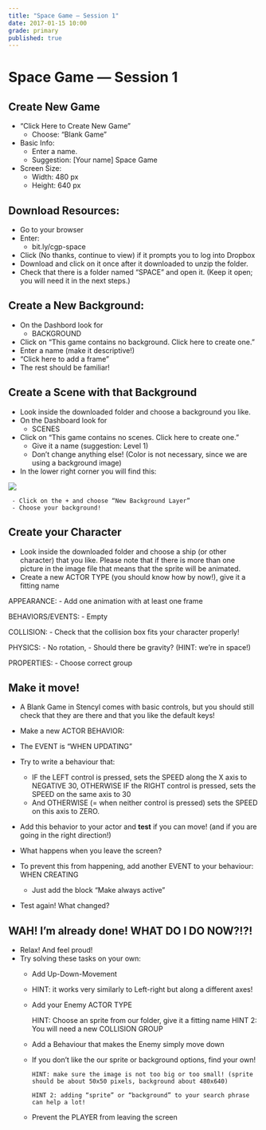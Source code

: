```yaml
---
title: "Space Game — Session 1"
date: 2017-01-15 10:00
grade: primary
published: true
---
```


# Space Game — Session 1

## Create New Game

- “Click Here to Create New Game”
  	- Choose: “Blank Game”
- Basic Info:
    - Enter a name.
    - Suggestion: [Your name] Space Game
- Screen Size:
    - Width: 480 px
    - Height: 640 px

## Download Resources:

- Go to your browser
- Enter:
    - bit.ly/cgp-space
- Click (No thanks, continue to view) if it prompts you to log into Dropbox
- Download and click on it once after it downloaded to unzip the folder.
- Check that there is a folder named “SPACE” and open it. (Keep it open; you will need it in the next steps.)

## Create a New Background:

- On the Dashbord look for
    - BACKGROUND
- Click on “This game contains no background. Click here to create one.”
- Enter a name (make it descriptive!)
- “Click here to add a frame”
- The rest should be familiar!

## Create a Scene with that Background

- Look inside the downloaded folder and choose a background you like.
- On the Dashboard look for
     - SCENES
- Click on “This game contains no scenes. Click here to create one.”
     - Give it a name (suggestion: Level 1)
     - Don’t change anything else! (Color is not necessary, since we are using a background image)
- In the lower right corner you will find this:

![](http://i.imgur.com/dMFM7wM.png)

     - Click on the + and choose “New Background Layer”
     - Choose your background!

## Create your Character

- Look inside the downloaded folder and choose a ship (or other character) that you like. Please note that if there is more than one picture in the image file that means that the sprite will be animated.
- Create a new ACTOR TYPE (you should know how by now!), give it a fitting name

APPEARANCE:
    - Add one animation with at least one frame

BEHAVIORS/EVENTS:
    - Empty

COLLISION:
    - Check that the collision box fits your character properly!

PHYSICS:
    - No rotation,
    - Should there be gravity? (HINT: we’re in space!)

PROPERTIES:
    - Choose correct group

## Make it move!

- A Blank Game in Stencyl comes with basic controls, but you should still check that they are there and that you like the default keys!
- Make a new ACTOR BEHAVIOR:

- The EVENT is “WHEN UPDATING”
- Try to write a behaviour that:
    - IF the LEFT control is pressed, sets the SPEED along the X axis to NEGATIVE 30, OTHERWISE IF the RIGHT control is pressed, sets the SPEED on the same axis to 30
    - And OTHERWISE (= when neither control is pressed) sets the SPEED on this axis to ZERO.
- Add this behavior to your actor and __test__ if you can move! (and if you are going in the right direction!)
- What happens when you leave the screen?

- To prevent this from happening, add another EVENT to your behaviour: WHEN CREATING
    - Just add the block “Make always active”
- Test again! What changed?

## WAH! I’m already done! WHAT DO I DO NOW?!?!

- Relax! And feel proud!
- Try solving these tasks on your own:
    - Add Up-Down-Movement
    - HINT: it works very similarly to Left-right but along a different axes!

    - Add your Enemy ACTOR TYPE

	    HINT: Choose an sprite from our folder, give it a fitting name
	    HINT 2: You will need a new COLLISION GROUP

    - Add a Behaviour that makes the Enemy simply move down

    - If you don’t like the our sprite or background options, find your own!

		  HINT: make sure the image is not too big or too small! (sprite should be about 50x50 pixels, background about 480x640)

		  HINT 2: adding “sprite” or “background” to your search phrase can help a lot!

    - Prevent the PLAYER from leaving the screen
